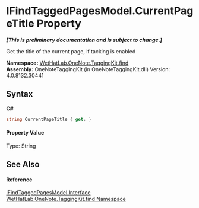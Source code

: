 # IFindTaggedPagesModel.CurrentPageTitle Property 
 _**\[This is preliminary documentation and is subject to change.\]**_

Get the title of the current page, if tacking is enabled

**Namespace:**&nbsp;<a href="0e3a8efd-07d2-1709-b1cd-709153222081">WetHatLab.OneNote.TaggingKit.find</a><br />**Assembly:**&nbsp;OneNoteTaggingKit (in OneNoteTaggingKit.dll) Version: 4.0.8132.30441

## Syntax

**C#**<br />
``` C#
string CurrentPageTitle { get; }
```


#### Property Value
Type: String

## See Also


#### Reference
<a href="bbd40eb0-67c9-f321-753a-26d6f6916565">IFindTaggedPagesModel Interface</a><br /><a href="0e3a8efd-07d2-1709-b1cd-709153222081">WetHatLab.OneNote.TaggingKit.find Namespace</a><br />